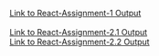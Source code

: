 [Link to React-Assignment-1 Output](https://reacts-assignment-1.netlify.app/)
<br><br>
[Link to React-Assignment-2.1 Output](https://react-2-1.netlify.app/)
<br>
[Link to React-Assignment-2.2 Output](https://reacts-assignment-2-2.netlify.app/)